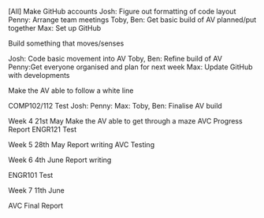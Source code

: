 
[All] Make GitHub accounts
Josh: Figure out formatting of code layout
Penny: Arrange team meetings
Toby, Ben: Get basic build of AV planned/put together
Max: Set up GitHub


Build something that moves/senses 

Josh: Code basic movement into AV
Toby, Ben: Refine build of AV
Penny:Get everyone organised and plan for next week
Max: Update GitHub with developments

Make the AV able to follow a white line


COMP102/112 Test
Josh: 
Penny: 
Max: 
Toby, Ben: Finalise AV build


Week 4
21st May
Make the AV able to get through a maze
AVC Progress Report
ENGR121 Test


Week 5
28th May
Report writing
AVC Testing




Week 6
4th June
Report writing


ENGR101 Test


Week 7
11th June


AVC Final Report






